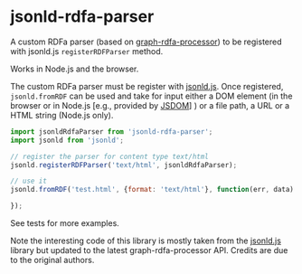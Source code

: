 # jsonld-rdfa-parser

A custom RDFa parser (based on
[graph-rdfa-processor](https://github.com/science-periodicals/graph-rdfa-processor)) to be
registered with jsonld.js `registerRDFParser` method.

Works in Node.js and the browser.

The custom RDFa parser must be register with
[jsonld.js](https://github.com/digitalbazaar/jsonld.js). Once
registered, `jsonld.fromRDF` can be used and take for input either a
DOM element (in the browser or in Node.js
[e.g., provided by [JSDOM](https://github.com/tmpvar/jsdom)] ) or a
file path, a URL or a HTML string (Node.js only).


```js
import jsonldRdfaParser from 'jsonld-rdfa-parser';
import jsonld from 'jsonld';

// register the parser for content type text/html
jsonld.registerRDFParser('text/html', jsonldRdfaParser);

// use it
jsonld.fromRDF('test.html', {format: 'text/html'}, function(err, data) {

});
```

See tests for more examples.

Note the interesting code of this library is mostly taken from the
[jsonld.js](https://github.com/digitalbazaar/jsonld.js) library but
updated to the latest graph-rdfa-processor API. Credits are due to the
original authors.
